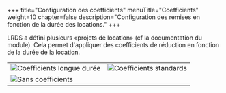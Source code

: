 +++
title="Configuration des coefficients"
menuTitle="Coefficients"
weight=10
chapter=false
description="Configuration des remises en fonction de la durée des locations."
+++

LRDS a défini plusieurs «projets de location» (cf la documentation du module).
Cela permet d'appliquer des coefficients de réduction en fonction de la durée
de la location.

| | |
|--|--|
| ![Coefficients longue durée](./../../images/dolibarr_rental_coeffs_1.png?classes=shadow,border&height=200px) | ![Coefficients standards](./../../images/dolibarr_rental_coeffs_2.png?classes=shadow,border&height=200px) |
| ![Sans coefficients](./../../images/dolibarr_rental_coeffs_3.png?classes=shadow,border&height=150px) | |
